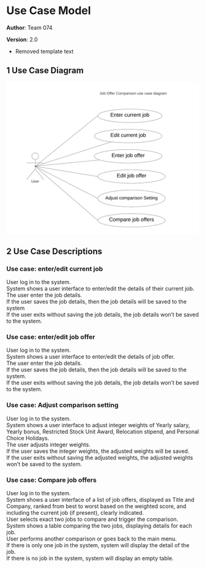 # Use Case Model

**Author**: Team 074

**Version**: 2.0
- Removed template text

## 1 Use Case Diagram

![image info](./image/usercase.png)

## 2 Use Case Descriptions

### Use case: enter/edit current job

User log in to the system.<br>
System shows a user interface to enter/edit the details of their current job.
The user enter the job details.<br>
If the user saves the job details, then the job details will be saved to the system<br>
If the user exits without saving the job details, the job details won’t be saved to the system.


### Use case: enter/edit job offer
User log in to the system.<br>
System shows a user interface to enter/edit the details of job offer.<br>
The user enter the job details.<br>
If the user saves the job details, then the job details will be saved to the system.<br>
If the user exits without saving the job details, the job details won’t be saved to the system.<br>

### Use case: Adjust comparison setting
User log in to the system.<br>
System shows a user interface to adjust integer weights of Yearly salary, Yearly bonus, Restricted Stock Unit Award, Relocation stipend, and Personal Choice Holidays.<br>
The user adjusts integer weights.<br>
If the user saves the integer weights, the adjusted weights will be saved.<br>
If the user exits without saving the adjusted weights, the adjusted weights won’t be saved to the system.<br>

### Use case: Compare job offers
User log in to the system.<br>
System shows a user interface of a list of job offers, displayed as Title and Company, ranked from best to worst based on the weighted score, and including the current job (if present), clearly indicated.<br>
User selects exact two jobs to compare and trigger the comparison.<br>
System shows a table comparing the two jobs, displaying details for each job.<br>
User performs another comparison or goes back to the main menu.<br>
If there is only one job in the system, system will display the detail of the job.<br>
If there is no job in the system, system will display an empty table.<br>

